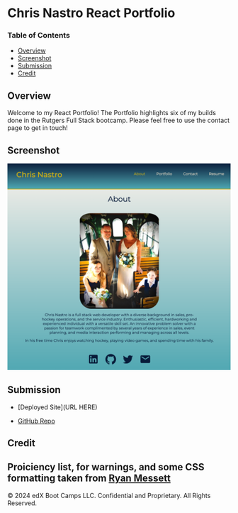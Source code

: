 # Chris Nastro React Portfolio

### Table of Contents
- [Overview](#Overview)
- [Screenshot](#Screenshot)
- [Submission](#Submission)
- [Credit](#Credit)

## Overview

Welcome to my React Portfolio!  The Portfolio highlights six of my builds done in the Rutgers Full Stack bootcamp.  Please feel free to use the contact page to get in touch!

## Screenshot

![Screenshot](src/images/screenshot.png)

## Submission

* [Deployed Site](URL HERE)

* [GitHub Repo](https://github.com/chrisnastro/week18hw_NoSQL)

## Credit

Proiciency list, for warnings, and some CSS formatting taken from [Ryan Messett](https://github.com/rmessett15)
---
© 2024 edX Boot Camps LLC. Confidential and Proprietary. All Rights Reserved.

